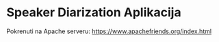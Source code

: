 # Speaker Diarization Aplikacija

Pokrenuti na Apache serveru: https://www.apachefriends.org/index.html
